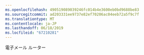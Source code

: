 ```yaml
---
ms.openlocfilehash: 490519089039246fc014b4e3600eb0bd9688be83
ms.sourcegitcommit: ad203331ee9737e82ef70206ac04eeb72a5f9c7f
ms.translationtype: MT
ms.contentlocale: ja-JP
ms.lasthandoff: 06/18/2019
ms.locfileid: "67210281"
---
```

電子メール ルーター